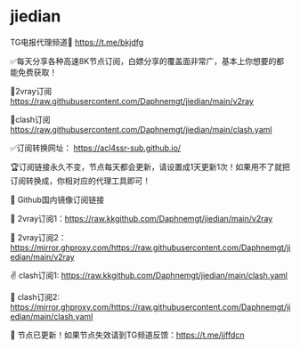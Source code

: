 # jiedian

TG电报代理频道🔗 https://t.me/bkjdfg

✅每天分享各种高速8K节点订阅，白嫖分享的覆盖面非常广，基本上你想要的都能免费获取！

🐔2vray订阅 https://raw.githubusercontent.com/Daphnemgt/jiedian/main/v2ray

🐔clash订阅 https://raw.githubusercontent.com/Daphnemgt/jiedian/main/clash.yaml

✅订阅转换网址： https://acl4ssr-sub.github.io/

🏆订阅链接永久不变，节点每天都会更新，请设置成1天更新1次！如果用不了就把订阅转换成，你相对应的代理工具即可！

🏩 Github国内镜像订阅链接

🏩 2vray订阅1：https://raw.kkgithub.com/Daphnemgt/jiedian/main/v2ray

🏩 2vray订阅2：https://mirror.ghproxy.com/https://raw.githubusercontent.com/Daphnemgt/jiedian/main/v2ray

✌️ clash订阅1: https://raw.kkgithub.com/Daphnemgt/jiedian/main/clash.yaml

🐔 clash订阅2: https://mirror.ghproxy.com/https://raw.githubusercontent.com/Daphnemgt/jiedian/main/clash.yaml

🐔 节点已更新！如果节点失效请到TG频道反馈：https://t.me/jjffdcn
